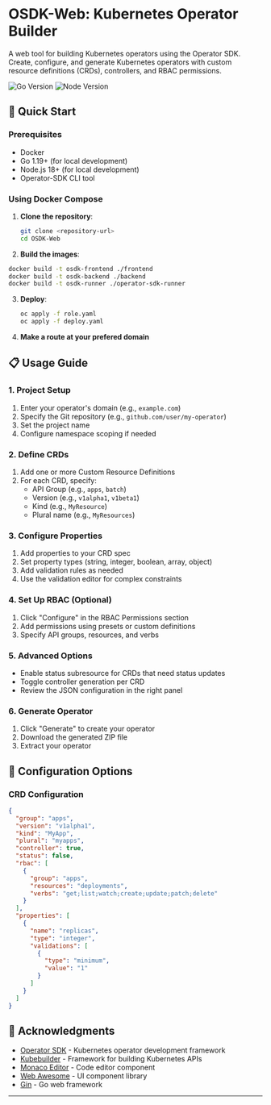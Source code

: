 # OSDK-Web: Kubernetes Operator Builder

A web tool for building Kubernetes operators using the Operator SDK. Create, configure, and generate Kubernetes operators with custom resource definitions (CRDs), controllers, and RBAC permissions.

![Go Version](https://img.shields.io/badge/go-1.19+-blue.svg)
![Node Version](https://img.shields.io/badge/node-18+-green.svg)

## 🚀 Quick Start

### Prerequisites
- Docker
- Go 1.19+ (for local development)
- Node.js 18+ (for local development)
- Operator-SDK CLI tool

### Using Docker Compose

1. **Clone the repository**:
   ```bash
   git clone <repository-url>
   cd OSDK-Web
   ```

2. **Build the images**:
```bash
docker build -t osdk-frontend ./frontend
docker build -t osdk-backend ./backend
docker build -t osdk-runner ./operator-sdk-runner
```

3. **Deploy**:
   ```bash
   oc apply -f role.yaml
   oc apply -f deploy.yaml
   ```

4. **Make a route at your prefered domain**


## 📋 Usage Guide

### 1. Project Setup
1. Enter your operator's domain (e.g., `example.com`)
2. Specify the Git repository (e.g., `github.com/user/my-operator`)
3. Set the project name
4. Configure namespace scoping if needed

### 2. Define CRDs
1. Add one or more Custom Resource Definitions
2. For each CRD, specify:
   - API Group (e.g., `apps`, `batch`)
   - Version (e.g., `v1alpha1`, `v1beta1`)
   - Kind (e.g., `MyResource`)
   - Plural name (e.g., `MyResources`)

### 3. Configure Properties
1. Add properties to your CRD spec
2. Set property types (string, integer, boolean, array, object)
3. Add validation rules as needed
4. Use the validation editor for complex constraints

### 4. Set Up RBAC (Optional)
1. Click "Configure" in the RBAC Permissions section
2. Add permissions using presets or custom definitions
3. Specify API groups, resources, and verbs

### 5. Advanced Options
- Enable status subresource for CRDs that need status updates
- Toggle controller generation per CRD
- Review the JSON configuration in the right panel

### 6. Generate Operator
1. Click "Generate" to create your operator
3. Download the generated ZIP file
4. Extract your operator

## 🔧 Configuration Options

### CRD Configuration
```json
{
  "group": "apps",
  "version": "v1alpha1", 
  "kind": "MyApp",
  "plural": "myapps",
  "controller": true,
  "status": false,
  "rbac": [
    {
      "group": "apps",
      "resources": "deployments", 
      "verbs": "get;list;watch;create;update;patch;delete"
    }
  ],
  "properties": [
    {
      "name": "replicas",
      "type": "integer",
      "validations": [
        {
          "type": "minimum",
          "value": "1"
        }
      ]
    }
  ]
}
```

## 🙏 Acknowledgments

- [Operator SDK](https://sdk.operatorframework.io/) - Kubernetes operator development framework
- [Kubebuilder](https://kubebuilder.io/) - Framework for building Kubernetes APIs
- [Monaco Editor](https://microsoft.github.io/monaco-editor/) - Code editor component
- [Web Awesome](https://webawesom.es/) - UI component library
- [Gin](https://gin-gonic.com/) - Go web framework

---

